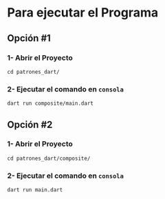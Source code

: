 # Para ejecutar el Programa
## Opción #1
### 1- Abrir el Proyecto
```
cd patrones_dart/
```
### 2- Ejecutar el comando en ```consola```
```
dart run composite/main.dart
```
## Opción #2
### 1- Abrir el Proyecto
```
cd patrones_dart/composite/
```
### 2- Ejecutar el comando en ```consola```
```
dart run main.dart
```